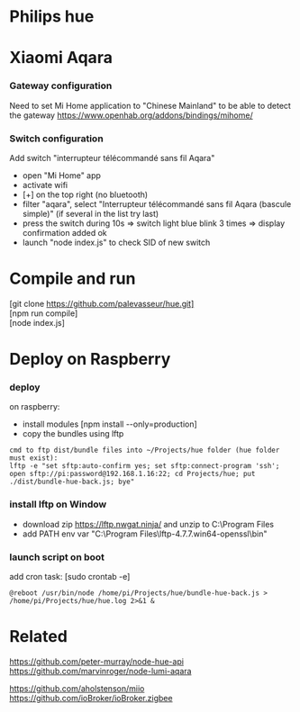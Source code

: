 # Philips hue

# Xiaomi Aqara

### Gateway configuration
Need to set Mi Home application to "Chinese Mainland" to be able to detect the gateway
https://www.openhab.org/addons/bindings/mihome/

### Switch configuration
Add switch "interrupteur télécommandé sans fil Aqara"
- open "Mi Home" app
- activate wifi
- [+] on the top right (no bluetooth)
- filter "aqara", select "Interrupteur télécommandé sans fil Aqara (bascule simple)" (if several in the list try last)
- press the switch during 10s => switch light blue blink 3 times => display confirmation added ok
- launch "node index.js" to check SID of new switch

# Compile and run
[git clone https://github.com/palevasseur/hue.git]  
[npm run compile]  
[node index.js]  

# Deploy on Raspberry
### deploy
on raspberry:
 - install modules [npm install --only=production]
 - copy the bundles using lftp
```
cmd to ftp dist/bundle files into ~/Projects/hue folder (hue folder must exist):
lftp -e "set sftp:auto-confirm yes; set sftp:connect-program 'ssh'; open sftp://pi:password@192.168.1.16:22; cd Projects/hue; put ./dist/bundle-hue-back.js; bye"
```

### install lftp on Window
- download zip https://lftp.nwgat.ninja/ and unzip to C:\Program Files
- add PATH env var "C:\Program Files\lftp-4.7.7.win64-openssl\bin"


### launch script on boot
add cron task: [sudo crontab -e]
```
@reboot /usr/bin/node /home/pi/Projects/hue/bundle-hue-back.js > /home/pi/Projects/hue/hue.log 2>&1 &
```
# Related
https://github.com/peter-murray/node-hue-api  
https://github.com/marvinroger/node-lumi-aqara  

https://github.com/aholstenson/miio  
https://github.com/ioBroker/ioBroker.zigbee  
